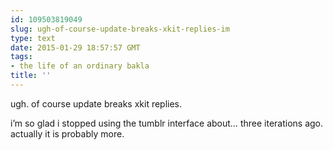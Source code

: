 ```yaml
---
id: 109503819049
slug: ugh-of-course-update-breaks-xkit-replies-im
type: text
date: 2015-01-29 18:57:57 GMT
tags:
- the life of an ordinary bakla
title: ''
---
```

<p>ugh. of course update breaks xkit replies.</p>

<p>i&#8217;m so glad i stopped using the tumblr interface about&#8230; three iterations ago. actually it is probably more.</p>